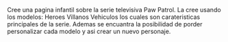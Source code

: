Cree una pagina infantil sobre la serie televisiva Paw Patrol. La cree usando los modelos:
Heroes
Villanos
Vehiculos
los cuales son carateristicas principales de la serie. 
Ademas se encuantra la posibilidad de porder personalizar cada modelo y asi crear un nuevo personaje.
